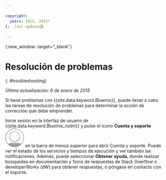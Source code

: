 ```yaml
---

copyright:
  years: 2015, 2015*
{: .last-updated}

---
```



{:new_window: target="_blank"}



# Resolución de problemas
{: #troubleshooting}

*Última actualización: 6 de enero de 2015*

Si tiene problemas con {{site.data.keyword.Bluemix}}, puede llevar a cabo las tareas de resolución de problemas para determinar la acción de corrección que debe emprender.

Inicie sesión en la interfaz de usuario de {{site.data.keyword.Bluemix_notm}} y pulse el icono **Cuenta y soporte** ![Cuenta y soporte](images/account_support.svg) en la barra de menús superior para abrir Cuenta y soporte. Puede ver el estado de los servicios y tiempos de ejecución y ver también las notificaciones. Además, puede seleccionar
**Obtener ayuda**, donde realizar búsquedas en documentación y foros de respuestas de Stack Overflow o developerWorks (dW) para obtener respuestas, o póngase en contacto con el soporte.

